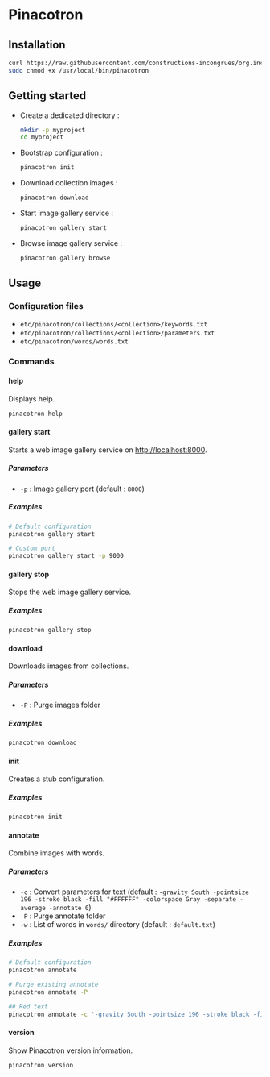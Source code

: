 # Pinacotron

## Installation

```sh
curl https://raw.githubusercontent.com/constructions-incongrues/org.incongru.pinacotron/master/bin/pinacotron | sudo tee /usr/local/bin/pinacotron
sudo chmod +x /usr/local/bin/pinacotron
```

## Getting started

- Create a dedicated directory :

  ```sh
  mkdir -p myproject
  cd myproject
  ```

- Bootstrap configuration :

  ```sh
  pinacotron init
  ```

- Download collection images :

  ```sh
  pinacotron download
  ```

- Start image gallery service :

  ```sh
  pinacotron gallery start
  ```

- Browse image gallery service :

  ```sh
  pinacotron gallery browse
  ```

## Usage

### Configuration files

- `etc/pinacotron/collections/<collection>/keywords.txt`
- `etc/pinacotron/collections/<collection>/parameters.txt`
- `etc/pinacotron/words/words.txt`

### Commands

#### help

Displays help.

```sh
pinacotron help
```

#### gallery start

Starts a web image gallery service on <http://localhost:8000>.

##### Parameters

- `-p` : Image gallery port (default : `8000`)

##### Examples

```sh
# Default configuration
pinacotron gallery start

# Custom port
pinacotron gallery start -p 9000
```

#### gallery stop

Stops the web image gallery service.

##### Examples

```sh
pinacotron gallery stop
```

#### download

Downloads images from collections.

##### Parameters

- `-P` : Purge images folder

##### Examples

```sh
pinacotron download
```

#### init

Creates a stub configuration.

##### Examples

```sh
pinacotron init
```

#### annotate

Combine images with words.

##### Parameters

- `-c` : Convert parameters for text (default : `-gravity South -pointsize 196 -stroke black -fill "#FFFFFF" -colorspace Gray -separate -average -annotate 0`)
- `-P` : Purge annotate folder
- `-w` : List of words in `words/` directory (default : `default.txt`)

##### Examples

```sh
# Default configuration
pinacotron annotate

# Purge existing annotate
pinacotron annotate -P

## Red text
pinacotron annotate -c '-gravity South -pointsize 196 -stroke black -fill "#FF0000" -colorspace Gray -separate -average -annotate 0'
```

#### version

Show Pinacotron version information.

```sh
pinacotron version
```
